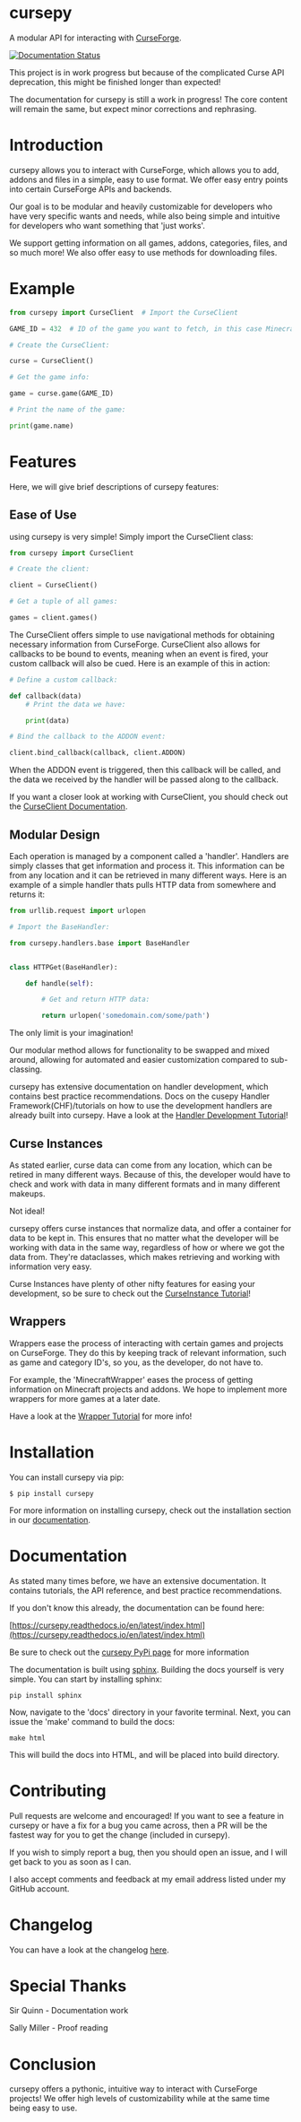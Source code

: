 # cursepy
A modular API for interacting with [CurseForge](https://curseforge.com).

[![Documentation Status](https://readthedocs.org/projects/cursepy/badge/?version=latest)](https://cursepy.readthedocs.io/en/latest/?badge=latest)

This project is in work progress but because of the complicated Curse API deprecation, this might be finished longer than expected!

The documentation for cursepy is still a work in progress!
The core content will remain the same,
but expect minor corrections and rephrasing.

# Introduction

cursepy allows you to interact with CurseForge,
which allows you to add, addons and files in a simple, easy to use format.
We offer easy entry points into certain CurseForge APIs and backends.

Our goal is to be modular and heavily customizable for developers who
have very specific wants and needs, while also being simple and intuitive
for developers who want something that 'just works'.

We support getting information on all games,
addons, categories, files, and so much more!
We also offer easy to use methods for downloading 
files.

# Example

```python
from cursepy import CurseClient  # Import the CurseClient

GAME_ID = 432  # ID of the game you want to fetch, in this case Minecraft

# Create the CurseClient:

curse = CurseClient()

# Get the game info:

game = curse.game(GAME_ID)

# Print the name of the game:

print(game.name)
```

# Features

Here, we will give brief descriptions of cursepy features:

## Ease of Use

using cursepy is very simple!
Simply import the CurseClient class:

```python
from cursepy import CurseClient

# Create the client:

client = CurseClient()

# Get a tuple of all games:

games = client.games()
```

The CurseClient offers simple to use navigational methods for obtaining necessary information from CurseForge.
CurseClient also allows for callbacks to be bound to events, 
meaning when an event is fired,
your custom callback will also be cued.
Here is an example of this in action:

```python
# Define a custom callback:

def callback(data)
    # Print the data we have:

    print(data)

# Bind the callback to the ADDON event:

client.bind_callback(callback, client.ADDON)
```

When the ADDON event is triggered, then this callback will be called,
and the data we received by the handler will be passed along to the callback.

If you want a closer look at working with CurseClient,
you should check out the [CurseClient Documentation](https://cursepy.readthedocs.io/en/latest/basic/collection.html).

## Modular Design

Each operation is managed by a component called a 'handler'.
Handlers are simply classes that get information and process it.
This information can be from any location
and it can be retrieved in many different ways.
Here is an example of a simple handler thats pulls HTTP data from somewhere and returns it:

```python
from urllib.request import urlopen

# Import the BaseHandler:

from cursepy.handlers.base import BaseHandler


class HTTPGet(BaseHandler):

    def handle(self):

        # Get and return HTTP data:

        return urlopen('somedomain.com/some/path')
```

The only limit is your imagination!

Our modular method allows for functionality to be swapped and
mixed around, allowing for automated and easier customization
compared to sub-classing.

cursepy has extensive documentation on handler development,
which contains best practice recommendations. Docs on the cusepy Handler Framework(CHF)/tutorials on how to use the development handlers are already built into cursepy.
Have a look at the [Handler Development Tutorial](https://cursepy.readthedocs.io/en/latest/advn/hand.html)!

## Curse Instances

As stated earlier, curse data can come from any location,
which can be retired in many different ways.
Because of this, the developer would have to check and work
with data in many different formats and in many different makeups.

Not ideal!

cursepy offers curse instances that normalize data,
and offer a container for data to be kept in.
This ensures that no matter what
the developer will be working with data in the same way,
regardless of how or where we got the data from.
They're dataclasses, which makes retrieving and working 
with information very easy.

Curse Instances have plenty of other nifty features for 
easing your development, so be sure to check out the [CurseInstance Tutorial](https://cursepy.readthedocs.io/en/latest/basic/curse_inst.html)!

## Wrappers

Wrappers ease the process of interacting with certain games and projects on CurseForge.
They do this by keeping track of relevant information, such as game and category ID's,
so you, as the developer, do not have to.

For example, the 'MinecraftWrapper' eases the process of getting 
information on Minecraft projects and addons.
We hope to implement more wrappers for more games at a later date.

Have a look at the [Wrapper Tutorial](https://cursepy.readthedocs.io/en/latest/basic/wrap.html) for more info!

# Installation

You can install cursepy via pip:

    $ pip install cursepy

For more information on installing cursepy,
check out the installation section in our [documentation](https://cursepy.readthedocs.io/en/latest/install.html). 

# Documentation

As stated many times before, we have an extensive documentation. It contains tutorials, the API reference,
and best practice recommendations.

If you don't know this already, the documentation can be found here:

[https://cursepy.readthedocs.io/en/latest/index.html](https://cursepy.readthedocs.io/en/latest/index.html)

Be sure to check out the [cursepy PyPi page](https://pypi.org/project/cursepy/) for more information

The documentation is built using [sphinx](https://www.sphinx-doc.org/en/master/index.html).
Building the docs yourself is very simple.
You can start by installing sphinx:

```
pip install sphinx
```

Now, navigate to the 'docs' directory in your favorite terminal.
Next, you can issue the 'make' command to build the docs:

```
make html
```

This will build the docs into HTML,
and will be placed into build directory.

# Contributing

Pull requests are welcome and encouraged! If you want to see a feature in cursepy
or have a fix for a bug you came across, then a PR will be the fastest way for you 
to get the change (included in cursepy).

If you wish to simply report a bug, then you should open an issue,
and I will get back to you as soon as I can.

I also accept comments and feedback at my email address listed under my GitHub account.

# Changelog

You can have a look at the changelog [here](https://cursepy.readthedocs.io/en/latest/changelog.html).

# Special Thanks

Sir Quinn - Documentation work

Sally Miller - Proof reading

# Conclusion

cursepy offers a pythonic, intuitive way to interact with CurseForge projects!
We offer high levels of customizability
while at the same time being easy to use. 
